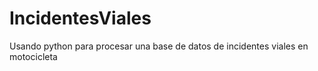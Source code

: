# IncidentesViales
Usando python para procesar una base de datos de incidentes viales en motocicleta
